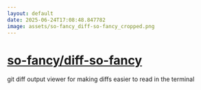 ```yaml
---
layout: default
date: 2025-06-24T17:08:48.847782
image: assets/so-fancy_diff-so-fancy_cropped.png
---
```


# [so-fancy/diff-so-fancy](https://github.com/so-fancy/diff-so-fancy)

git diff output viewer for making diffs easier to read in the terminal
